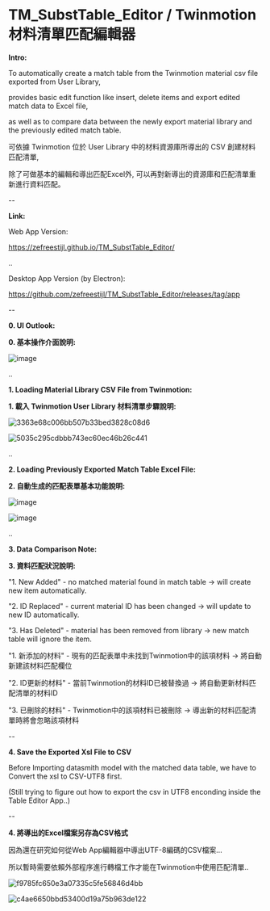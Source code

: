 # TM_SubstTable_Editor / Twinmotion 材料清單匹配編輯器

**Intro:**

To automatically create a match table from the Twinmotion material csv file exported from User Library,

provides basic edit function like insert, delete items and export edited match data to Excel file, 

as well as to compare data between the newly export material library and the previously edited match table.


可依據 Twinmotion 位於 User Library 中的材料資源庫所導出的 CSV 創建材料匹配清單,

除了可做基本的編輯和導出匹配Excel外, 可以再對新導出的資源庫和匹配清單重新進行資料匹配。

--

**Link:**

Web App Version:

https://zefreestijl.github.io/TM_SubstTable_Editor/

..

Desktop App Version (by Electron):

https://github.com/zefreestijl/TM_SubstTable_Editor/releases/tag/app

--

**0. UI Outlook:**

**0. 基本操作介面說明:**


![image](https://github.com/zefreestijl/TM_SubstTable_Editor/assets/97733793/bd582539-c9a5-47d5-bce0-78ec22c47be5)



..

**1. Loading Material Library CSV File from Twinmotion:**

**1. 載入 Twinmotion User Library 材料清單步驟說明:**

![3363e68c006bb507b33bed3828c08d6](https://github.com/zefreestijl/TM_SubstTable_Editor/assets/97733793/f60141e2-3081-4c91-99a9-bd3bd26b4486)

![5035c295cdbbb743ec60ec46b26c441](https://github.com/zefreestijl/TM_SubstTable_Editor/assets/97733793/a94406c8-7732-47de-9c41-b72d113b2725)



..

**2. Loading Previously Exported Match Table Excel File:**

**2. 自動生成的匹配表單基本功能說明:**

![image](https://github.com/zefreestijl/TM_SubstTable_Editor/assets/97733793/d5e901fb-5c23-4add-8601-b3fdd47cd1e4)

![image](https://github.com/zefreestijl/TM_SubstTable_Editor/assets/97733793/69a09190-56e6-4839-8571-de47743ccee0)




..

**3. Data Comparison Note:**

**3. 資料匹配狀況說明:**


"1. New Added" - no matched material found in match table → will create new item automatically.

"2. ID Replaced" - current material ID has been changed → will update to new ID automatically.

"3. Has Deleted" - material has been removed from library → new match table will ignore the item.



"1. 新添加的材料" - 現有的匹配表單中未找到Twinmotion中的該項材料 → 將自動新建該材料匹配欄位

"2. ID更新的材料" - 當前Twinmotion的材料ID已被替換過 → 將自動更新材料匹配清單的材料ID

"3. 已刪除的材料" - Twinmotion中的該項材料已被刪除 → 導出新的材料匹配清單時將會忽略該項材料


--


**4. Save the Exported Xsl File to CSV**

Before Importing datasmith model with the matched data table, we have to Convert the xsl to CSV-UTF8 first.

(Still trying to figure out how to export the csv in UTF8 enconding inside the Table Editor App..)


--

**4. 將導出的Excel檔案另存為CSV格式**

因為還在研究如何從Web App編輯器中導出UTF-8編碼的CSV檔案...

所以暫時需要依賴外部程序進行轉檔工作才能在Twinmotion中使用匹配清單..


![f9785fc650e3a07335c5fe56846d4bb](https://github.com/zefreestijl/TM_SubstTable_Editor/assets/97733793/c96cb89f-4c69-4e62-9d8a-5ee0c08fd275)

![c4ae6650bbd53400d19a75b963de122](https://github.com/zefreestijl/TM_SubstTable_Editor/assets/97733793/1f384e52-213e-41d6-aa31-0eb2a076dc9e)

